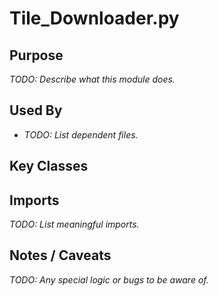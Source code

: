 # Tile_Downloader.py

## Purpose
_TODO: Describe what this module does._

## Used By
- _TODO: List dependent files._

## Key Classes


## Imports
_TODO: List meaningful imports._

## Notes / Caveats
_TODO: Any special logic or bugs to be aware of._
